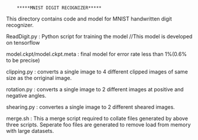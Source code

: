         *****MNIST DIGIT RECOGNIZER*****

This directory contains code and model for MNIST handwritten digit recognizer.

ReadDigit.py : Python script for training the model
//This model is developed on tensorflow

model.ckpt/model.ckpt.meta : final model for error rate less than 1%(0.6% to be precise)

clipping.py : converts a single image to 4 different clipped images of same size as the orriginal image.

rotation.py : converts a single image to 2 different images at positive and negative angles.

shearing.py : convertes a single image to 2 different sheared images.

merge.sh : This a merge script required to collate files generated by above three scripts. Seperate foo files are generated to remove load from memory with large datasets.

